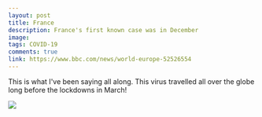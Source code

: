 ```yaml
---
layout: post
title: France
description: France's first known case was in December
image: 
tags: COVID-19
comments: true
link: https://www.bbc.com/news/world-europe-52526554
---
```

This is what I've been saying all along. This virus travelled all over the globe long before the lockdowns in March!

![](https://lh3.googleusercontent.com/8hBvGyoezHzm2_Bh6zEGcpxkPOr7HyqOuAVVfX7L0spChF5F_MeU2f50nHeHOATcIgIeUaOmqTgJwFLbss9tg8jKKbk_u4m3_LsPsCDnGBy9M1iWtXtT=w1280)
